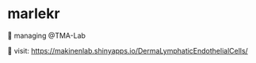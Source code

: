 # marlekr
🔬 managing @TMA-Lab

🔬 visit: https://makinenlab.shinyapps.io/DermaLymphaticEndothelialCells/

